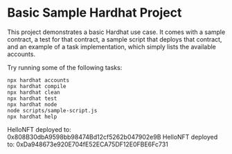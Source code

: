 # Basic Sample Hardhat Project

This project demonstrates a basic Hardhat use case. It comes with a sample contract, a test for that contract, a sample script that deploys that contract, and an example of a task implementation, which simply lists the available accounts.

Try running some of the following tasks:

```shell
npx hardhat accounts
npx hardhat compile
npx hardhat clean
npx hardhat test
npx hardhat node
node scripts/sample-script.js
npx hardhat help
```

HelloNFT deployed to: 0x808B30dbA9598bb98474Bd12cf5262b047902e9B
HelloNFT deployed to: 0xDa948673e920E704fE52ECA75DF12E0FBE6Fc731